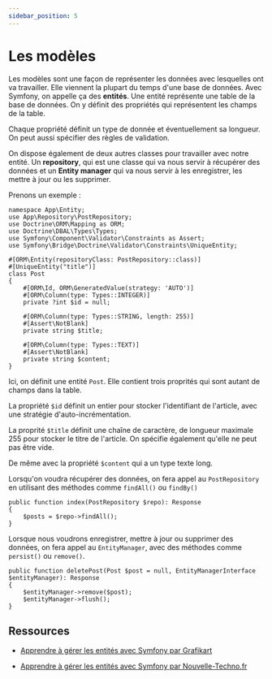 ```yaml
---
sidebar_position: 5
---
```


# Les modèles

Les modèles sont une façon de représenter les données avec lesquelles ont va travailler. Elle viennent la plupart du temps d'une base de données. Avec Symfony, on appelle ça des **entités**. Une entité représente une table de la base de données. On y définit des propriétés qui représentent les champs de la table.

Chaque propriété définit un type de donnée et éventuellement sa longueur. On peut aussi spécifier des règles de validation.

On dispose également de deux autres classes pour travailler avec notre entité. Un **repository**, qui est une classe qui va nous servir à récupérer des données et un **Entity manager** qui va nous servir à les enregistrer, les mettre à jour ou les supprimer.

Prenons un exemple :

```
namespace App\Entity;
use App\Repository\PostRepository;
use Doctrine\ORM\Mapping as ORM;
use Doctrine\DBAL\Types\Types;
use Symfony\Component\Validator\Constraints as Assert;
use Symfony\Bridge\Doctrine\Validator\Constraints\UniqueEntity;

#[ORM\Entity(repositoryClass: PostRepository::class)]
#[UniqueEntity("title")]
class Post
{
    #[ORM\Id, ORM\GeneratedValue(strategy: 'AUTO')]
    #[ORM\Column(type: Types::INTEGER)]
    private ?int $id = null;

    #[ORM\Column(type: Types::STRING, length: 255)]
    #[Assert\NotBlank]
    private string $title;

    #[ORM\Column(type: Types::TEXT)]
    #[Assert\NotBlank]
    private string $content;
}
```

Ici, on définit une entité ```Post```. Elle contient trois proprités qui sont autant de champs dans la table.

La propriété ```$id``` définit un entier pour stocker l'identifiant de l'article, avec une stratégie d'auto-incrémentation.

La proprité ```$title``` définit une chaîne de caractère, de longueur maximale 255 pour stocker le titre de l'article. On spécifie également qu'elle ne peut pas être vide.

De même avec la propriété ```$content``` qui a un type texte long.

Lorsqu'on voudra récupérer des données, on fera appel au ```PostRepository``` en utilisant des méthodes comme ```findAll()``` ou ```findBy()```


```
public function index(PostRepository $repo): Response
{
    $posts = $repo->findAll();
}
```

Lorsque nous voudrons enregistrer, mettre à jour ou supprimer des données, on fera appel au ```EntityManager```, avec des méthodes comme ```persist()``` ou ```remove()```.

```
public function deletePost(Post $post = null, EntityManagerInterface $entityManager): Response
{
    $entityManager->remove($post);
    $entityManager->flush();
}
```

## Ressources

* [Apprendre à gérer les entités avec Symfony par Grafikart](https://grafikart.fr/tutoriels/doctrine-decouverte-1066#autoplay)

* [Apprendre à gérer les entités avec Symfony par Nouvelle-Techno.fr](https://www.youtube.com/watch?v=MhVAwrujifQ&list=PLBq3aRiVuwyzI0MT4LhvwqkVenz5pF_DM&index=3&ab_channel=NouvelleTechno)
